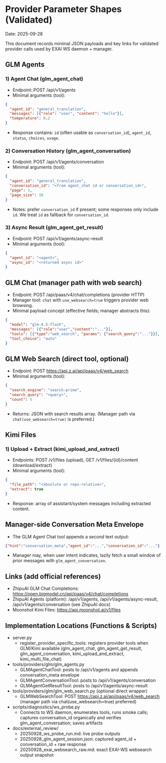 # Provider Parameter Shapes (Validated)

Date: 2025-09-28

This document records minimal JSON payloads and key links for validated provider calls used by EXAI WS daemon + manager.

## GLM Agents

### 1) Agent Chat (glm_agent_chat)
- Endpoint: POST /api/v1/agents
- Minimal arguments (tool):
```json
{
  "agent_id": "general_translation",
  "messages": [{"role": "user", "content": "hello"}],
  "temperature": 0.2
}
```
- Response contains: `id` (often usable as `conversation_id`), `agent_id`, `status`, `choices`, `usage`.

### 2) Conversation History (glm_agent_conversation)
- Endpoint: POST /api/v1/agents/conversation
- Minimal arguments (tool):
```json
{
  "agent_id": "general_translation",
  "conversation_id": "<from agent_chat id or conversation_id>",
  "page": 1,
  "page_size": 10
}
```
- Notes: prefer `conversation_id` if present; some responses only include `id`. We treat `id` as fallback for `conversation_id`.

### 3) Async Result (glm_agent_get_result)
- Endpoint: POST /api/v1/agents/async-result
- Minimal arguments (tool):
```json
{
  "agent_id": "<agent>",
  "async_id": "<returned async id>"
}
```

## GLM Chat (manager path with web search)
- Endpoint: POST /api/paas/v4/chat/completions (provider HTTP)
- Manager tool: `chat` with `use_websearch=true` triggers provider web browsing.
- Minimal payload concept (effective fields; manager abstracts this):
```json
{
  "model": "glm-4.5-flash",
  "messages": [{"role":"user","content":"..."}],
  "tools": [{"type":"web_search", "params": {"search_query":"..."}}],
  "tool_choice": "auto"
}
```

## GLM Web Search (direct tool, optional)
- Endpoint: POST https://api.z.ai/api/paas/v4/web_search
- Minimal arguments (tool):
```json
{
  "search_engine": "search-prime",
  "search_query": "<query>",
  "count": 5
}
```
- Returns: JSON with search results array. (Manager path via `chat(use_websearch=true)` is preferred.)

## Kimi Files

### 1) Upload + Extract (kimi_upload_and_extract)
- Endpoints: POST /v1/files (upload), GET /v1/files/{id}/content (download/extract)
- Minimal arguments (tool):
```json
{
  "file_path": "<absolute or repo-relative>",
  "extract": true
}
```
- Response: array of assistant/system messages including extracted content.

## Manager-side Conversation Meta Envelope
- The GLM Agent Chat tool appends a second text output:
```json
{"hint":"conversation_meta","agent_id":"...","conversation_id":"..."}
```
- Manager may, when user intent indicates, lazily fetch a small window of prior messages with `glm_agent_conversation`.

## Links (add official references)
- ZhipuAI GLM Chat Completions: https://open.bigmodel.cn/api/paas/v4/chat/completions
- ZhipuAI Agents (platform): /api/v1/agents, /api/v1/agents/async-result, /api/v1/agents/conversation (see ZhipuAI docs)
- Moonshot Kimi Files: https://api.moonshot.ai/v1/files




## Implementation Locations (Functions & Scripts)

- server.py
  - register_provider_specific_tools: registers provider tools when GLM/Kimi available (glm_agent_chat, glm_agent_get_result, glm_agent_conversation, kimi_upload_and_extract, kimi_multi_file_chat)
- tools/providers/glm/glm_agents.py
  - GLMAgentChatTool: posts to /api/v1/agents and appends conversation_meta envelope
  - GLMAgentConversationTool: posts to /api/v1/agents/conversation
  - GLMAgentGetResultTool: posts to /api/v1/agents/async-result
- tools/providers/glm/glm_web_search.py (optional direct wrapper)
  - GLMWebSearchTool: POST https://api.z.ai/api/paas/v4/web_search (manager path via chat(use_websearch=true) preferred)
- scripts/diagnostics/ws_probe.py
  - Connects to WS daemon, enumerates tools, runs smoke calls; captures conversation_id organically and verifies glm_agent_conversation; saves artifacts
- docs/external_review/
  - 20250928_ws_probe_run.md: live probe outputs
  - 20250928_glm_agent_session.json: captured agent_id + conversation_id + raw response
  - 20250928_exai_websearch_raw.md: exact EXAI-WS websearch output snapshot
